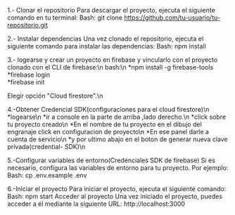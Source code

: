 1.- Clonar el repositorio
Para descargar el proyecto, ejecuta el siguiente comando en tu terminal:
Bash:
git clone https://github.com/tu-usuario/tu-repositorio.git

2.- Instalar dependencias
Una vez clonado el repositorio, ejecuta el siguiente comando para instalar las dependencias:
Bash:
npm install

3.- logearse y crear un proyecto en firebase y vincularlo con el proyecto clonado
con el CLI de firebase:\n
bash:\n
 *npm install -g firebase-tools  
 *firebase login  
 *firebase init  
 
Elegir opción "Cloud firestore".\n

4.-Obtener Credencial SDK(configuraciones para el cloud firestore)\n
   *logearse\n
   *ir a console en la parte de arriba ,lado derecho.\n
   *click sobre tu proyecto creado\n
   *En el nombre de tu proyecto en el dibujo del engranaje click en configuracion de proyecto\n
   *En ese panel darle a cuenta de servicio\n
   *y por ultimo abajo en el boton de generar nueva clave privada(credential- SDK)\n

5.-Configurar variables de entorno(Credenciales SDK de firebase)
Si es necesario, configura las variables de entorno para tu proyecto. Por ejemplo:
Bash:
cp .env.example .env

6.-Iniciar el proyecto
Para iniciar el proyecto, ejecuta el siguiente comando:
Bash:
npm start
Acceder al proyecto
Una vez iniciado el proyecto, puedes acceder a él mediante la siguiente URL:
http://localhost:3000
